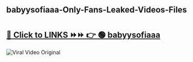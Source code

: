 
 ## babyysofiaaa-Only-Fans-Leaked-Videos-Files

# <h2><a href="https://mediaupload.pro?babyysofiaaa">🔗 Click to LINKS ⏩⏩ 👉 🟢 babyysofiaaa </a></h2>

<a href="https://mediaupload.pro?babyysofiaaa" rel="nofollow" data-target="animated-image.originalLink"><img src="https://i.ibb.co.com/xMMVF88/686577567.gif" alt="Viral Video Original" style="max-width: 100%; display: inline-block;" data-target="animated-image.originalImage"></a>